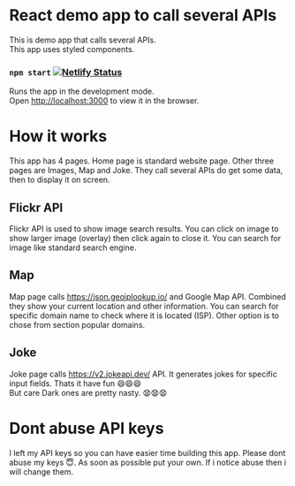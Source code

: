 # React demo app to call several APIs

This is demo app that calls several APIs.  
This app uses styled components.

### `npm start` [![Netlify Status](https://api.netlify.com/api/v1/badges/0c1ff7af-4a89-44e7-a73b-288e9afb6f70/deploy-status)](https://app.netlify.com/sites/react-cdca/deploys)

Runs the app in the development mode.\
Open [http://localhost:3000](http://localhost:3000) to view it in the browser.

# How it works

This app has 4 pages. Home page is standard website page. Other three pages are Images, Map and Joke. They call several APIs do get some data, then to display it on screen.

## Flickr API

Flickr API is used to show image search results. You can click on image to show larger image (overlay) then click again to close it. You can search for image like standard search engine.

## Map

Map page calls https://json.geoiplookup.io/ and Google Map API. Combined they show your current location and other information. You can search for specific domain name to check where it is located (ISP). Other option is to chose from section popular domains.

## Joke

Joke page calls https://v2.jokeapi.dev/ API. It generates jokes for specific input fields. Thats it have fun :smile::smile::smile:   
But care Dark ones are pretty nasty. :anguished::anguished::anguished:

# Dont abuse API keys

I left my API keys so you can have easier time building this app. Please dont abuse my keys :innocent:. As soon as possible put your own. If i notice abuse then i will change them.
